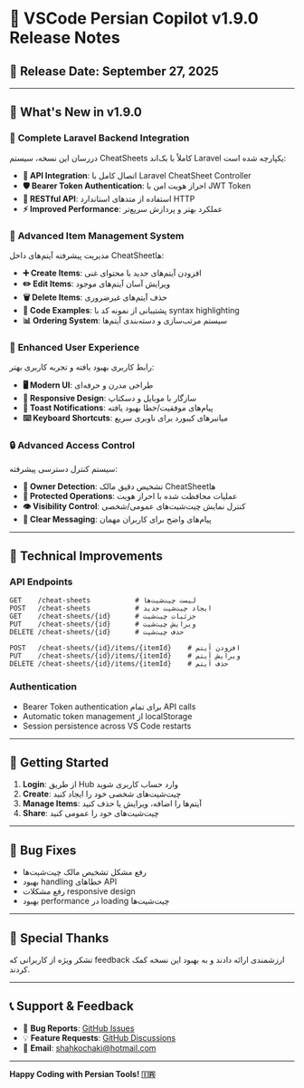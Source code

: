 # 🚀 VSCode Persian Copilot v1.9.0 Release Notes

## 📅 Release Date: September 27, 2025

---

## 🌟 What's New in v1.9.0

### 🔧 **Complete Laravel Backend Integration**

دررسان این نسخه، سیستم CheatSheets کاملاً با بک‌اند Laravel یکپارچه شده است:

- **🔗 API Integration**: اتصال کامل با Laravel CheatSheet Controller
- **🛡️ Bearer Token Authentication**: احراز هویت امن با JWT Token
- **📡 RESTful API**: استفاده از متدهای استاندارد HTTP
- **⚡ Improved Performance**: عملکرد بهتر و پردازش سریع‌تر

### 📝 **Advanced Item Management System**

مدیریت پیشرفته آیتم‌های داخل CheatSheet‌ها:

- **➕ Create Items**: افزودن آیتم‌های جدید با محتوای غنی
- **✏️ Edit Items**: ویرایش آسان آیتم‌های موجود
- **🗑️ Delete Items**: حذف آیتم‌های غیرضروری
- **🎯 Code Examples**: پشتیبانی از نمونه کد با syntax highlighting
- **📊 Ordering System**: سیستم مرتب‌سازی و دسته‌بندی آیتم‌ها

### 🎨 **Enhanced User Experience**

رابط کاربری بهبود یافته و تجربه کاربری بهتر:

- **🖥️ Modern UI**: طراحی مدرن و حرفه‌ای
- **📱 Responsive Design**: سازگار با موبایل و دسکتاپ
- **🔔 Toast Notifications**: پیام‌های موفقیت/خطا بهبود یافته
- **⌨️ Keyboard Shortcuts**: میانبرهای کیبورد برای ناوبری سریع

### 🔒 **Advanced Access Control**

سیستم کنترل دسترسی پیشرفته:

- **👤 Owner Detection**: تشخیص دقیق مالک CheatSheet‌ها
- **🔐 Protected Operations**: عملیات محافظت شده با احراز هویت
- **👁️ Visibility Control**: کنترل نمایش چیت‌شیت‌های عمومی/شخصی
- **💬 Clear Messaging**: پیام‌های واضح برای کاربران مهمان

---

## 🔧 **Technical Improvements**

### API Endpoints
```
GET    /cheat-sheets           # لیست چیت‌شیت‌ها
POST   /cheat-sheets           # ایجاد چیت‌شیت جدید
GET    /cheat-sheets/{id}      # جزئیات چیت‌شیت
PUT    /cheat-sheets/{id}      # ویرایش چیت‌شیت
DELETE /cheat-sheets/{id}      # حذف چیت‌شیت

POST   /cheat-sheets/{id}/items/{itemId}    # افزودن آیتم
PUT    /cheat-sheets/{id}/items/{itemId}    # ویرایش آیتم  
DELETE /cheat-sheets/{id}/items/{itemId}    # حذف آیتم
```

### Authentication
- Bearer Token authentication برای تمام API calls
- Automatic token management از localStorage
- Session persistence across VS Code restarts

---

## 🚀 **Getting Started**

1. **Login**: از طریق Hub وارد حساب کاربری شوید
2. **Create**: چیت‌شیت‌های شخصی خود را ایجاد کنید
3. **Manage Items**: آیتم‌ها را اضافه، ویرایش یا حذف کنید
4. **Share**: چیت‌شیت‌های خود را عمومی کنید

---

## 🐛 **Bug Fixes**

- رفع مشکل تشخیص مالک چیت‌شیت‌ها
- بهبود handling خطاهای API
- رفع مشکلات responsive design
- بهبود performance در loading چیت‌شیت‌ها

---

## 🙏 **Special Thanks**

تشکر ویژه از کاربرانی که feedback ارزشمندی ارائه دادند و به بهبود این نسخه کمک کردند.

---

## 📞 **Support & Feedback**

- 🐛 **Bug Reports**: [GitHub Issues](https://github.com/shahkochaki/VSCode-Persian-Copilot/issues)
- 💡 **Feature Requests**: [GitHub Discussions](https://github.com/shahkochaki/VSCode-Persian-Copilot/discussions)
- 📧 **Email**: shahkochaki@hotmail.com

---

**Happy Coding with Persian Tools! 🇮🇷**
